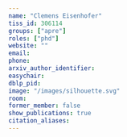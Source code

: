 ```yaml
---
name: "Clemens Eisenhofer"
tiss_id: 306114
groups: ["apre"]
roles: ["phd"]
website: ""
email:
phone:
arxiv_author_identifier:
easychair:
dblp_pid:
image: "/images/silhouette.svg"
room:
former_member: false
show_publications: true
citation_aliases:
---
```


<!--
Your custom content goes here.
-->